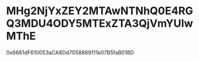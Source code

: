 # MHg2NjYxZEY2MTAwNTNhQ0E4RGQ3MDU4ODY5MTExZTA3QjVmYUIwMThE
0x6661dF610053aCA8Dd7058869111e07B5faB018D
